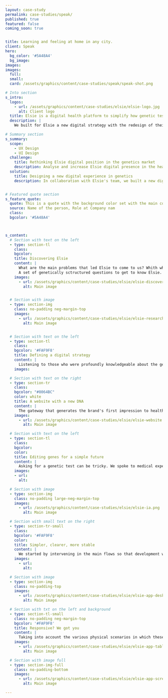 ```yaml
---
layout: case-study
permalink: case-studies/speak/
published: true
featured: false
coming_soon: true


title: Learning and feeling at home in any city.
client: Speak
hero:
  bg_color: '#5A48A4'
  bg_image:
images:
images:
  full:
  small:
  card: /assets/graphics/content/case-studies/speak/speak-shot.png

# Into section
s_intro:
  logos:
    - url: /assets/graphics/content/case-studies/elsie/elsie-logo.jpg
      alt: Client logo
  title: Elsie is a digital health platform to simplify how genetic tests are accessed, purchased and managed.
  description: |
    We built for Elsie a new digital strategy with the redesign of their digital supports improving the overall experience of the genetics orders workflow.

# Summary section
s_summary:
  scope:
    - UX Design
    - UI Design
  challenge:
    title: Rethinking Elsie digital position in the genetics market
    description: Analyse and increase Elsie digital presence in the healthcare industry redesigning the website and the existing web platform.
  solution:
    title: Designing a new digital experience in genetics
    description: In collaboration with Elsie's team, we built a new digital strategy that consisted in finding the positioning of the company in the market with a redesign of the website and  the platform.


# Featured quote section
s_feature_quote:
  quote: This is a quote with the background color set with the main color of the project
  source: Name of the person, Role at Company nam
  class:
  bgcolor: '#5A48A4'



s_content:
  # Section with text on the left
  - type: section-tl
    class:
    bgcolor:
    title: Discovering Elsie
    content: |
      What are the main problems that led Elsie to come to us? Whith whom and how is Elsie communicating? Who is looking for Elsie and why? Who are the business partners? Who are the product users?
      A set of genetically sctructured questions to get to know Elsie.
    images:
      - url: /assets/graphics/content/case-studies/elsie/elsie-discover.png
        alt: Main image


  # Section with image
  - type: section-img
    class: no-padding neg-margin-top
    images:
      - url: /assets/graphics/content/case-studies/elsie/elsie-research.png
        alt: Main image


  # Section with text on the left
  - type: section-tl
    class:
    bgcolor: '#FAF9F8'
    title: Defining a digital strategy
    content: |
      Listening to those who were profoundly knowledgeable about the genetics business has created the space for us, togheteher with Elsie team, to point in a direction of intervention. A roadmap was created which included the redefinition of the brand, the redesign of the website and the platform.
    images:

  # Section with text on the right
  - type: section-tr
    class:
    bgcolor: "#8064BC"
    color: white
    title: A website with a new DNA
    content: |
      The gateway that generates the brand's first impression to healthcare facilities, physicians, laboratories and patients. The structure of the new website was carefully designed to be aligned with these different audiences and the UI designed to be adaptable to the contents that are being updated.
    images:
      - url: /assets/graphics/content/case-studies/elsie/elsie-website.png
        alt: Main image

  # Section with text on the left
  - type: section-tl
    class:
    bgcolor:
    color:
    title: Editing genes for a simple future
    content: |
      Asking for a genetic test can be tricky. We spoke to medical experts about this task so that together we could apply the best practices to make this task easier.
    images:
    - url:
      alt:

  # Section with image
  - type: section-img
    class: no-padding large-neg-margin-top
    images:
      - url: /assets/graphics/content/case-studies/elsie/elsie-ia.png
        alt: Main image

  # Section with small text on the right
  - type: section-tr-small
    class:
    bgcolor: '#FAF9F8'
    color:
    title: Simpler, clearer, more stable
    content: |
      We started by intervening in the main flows so that development would start as early as possible and the application could be tested on the most commonly used features.
    images:
      - url:
        alt:

  # Section with image
  - type: section-img
    class: no-padding-top
    images:
      - url: /assets/graphics/content/case-studies/elsie/elsie-app-desktop.png
        alt: Main image

  # Section with txt on the left and background
  - type: section-tl-small
    class: no-padding neg-margin-top
    bgcolor: '#FAF9F8'
    title: Responsive? We got you
    content: |
      Taking into account the various physical scenarios in which these tasks are executed, the application was designed responsive in order to deliver the best user experience.
    images:
      - url: /assets/graphics/content/case-studies/elsie/elsie-app-tablet.png
        alt: Main image

  # Section with image full
  - type: section-img-full
    class: no-padding-bottom
    images:
      - url: /assets/graphics/content/case-studies/elsie/elsie-app-screens.png
        alt: Main image

---
```

